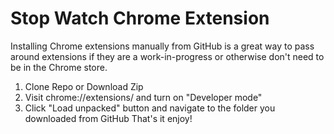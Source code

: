 # Stop Watch Chrome Extension
Installing Chrome extensions manually from GitHub is a great way to pass around extensions if they are a work-in-progress or otherwise don't need to be in the Chrome store.

1. Clone Repo or Download Zip
2. Visit chrome://extensions/ and turn on "Developer mode"
3. Click "Load unpacked" button and navigate to the folder you downloaded from GitHub
That's it enjoy!
